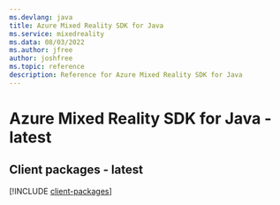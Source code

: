 ```yaml
---
ms.devlang: java
title: Azure Mixed Reality SDK for Java
ms.service: mixedreality
ms.data: 08/03/2022
ms.author: jfree
author: joshfree
ms.topic: reference
description: Reference for Azure Mixed Reality SDK for Java
---
```

# Azure Mixed Reality SDK for Java - latest

## Client packages - latest
[!INCLUDE [client-packages](mixed-reality-client-index.md)]